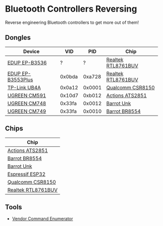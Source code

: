 # Bluetooth Controllers Reversing

Reverse engineering Bluetooth controllers to get more out of them!

## Dongles

| Device                                           | VID    | PID    | Chip                                             |
| ------------------------------------------------ | ------ | ------ | ------------------------------------------------ |
| [EDUP EP-B3536](Dongle_EDUP_EP-B3536.md)         | ?      | ?      | [Realtek RTL8761BUV](Chip_Realtek_RTL8761BUV.md) |
| [EDUP EP-B3553Plus](Dongle_EDUP_EP-B3553Plus.md) | 0x0bda | 0xa728 | [Realtek RTL8761BUV](Chip_Realtek_RTL8761BUV.md) |
| [TP-Link UB4A](Dongle_TPLink_UB4A.md)            | 0x0a12 | 0x0001 | [Qualcomm CSR8150](Chip_Qualcomm_CSR8150.md)     |
| [UGREEN CM591](Dongle_UGREEN_CM591.md)           | 0x10d7 | 0xb012 | [Actions ATS2851](Chip_Actions_ATS2851.md)       |
| [UGREEN CM748](Dongle_UGREEN_CM748.md)           | 0x33fa | 0x0012 | [Barrot Unk](Chip_Barrot_Unk.md)                 |
| [UGREEN CM749](Dongle_UGREEN_CM749.md)           | 0x33fa | 0x0010 | [Barrot BR8554](Chip_Barrot_BR8554.md)           |

## Chips

| Chip                                             |
| ------------------------------------------------ |
| [Actions ATS2851](Chip_Actions_ATS2851.md)       |
| [Barrot BR8554](Chip_Barrot_BR8554.md)           |
| [Barrot Unk](Chip_Barrot_Unk.md)                 |
| [Espressif ESP32](Chip_Espressif_ESP32.md)       |
| [Qualcomm CSR8150](Chip_Qualcomm_CSR8150.md)     |
| [Realtek RTL8761BUV](Chip_Realtek_RTL8761BUV.md) |

## Tools

- [Vendor Command Enumerator](https://github.com/TarlogicSecurity/BluetoothExamplesAndDemos/tree/main/VendorCommandEnumerator)
